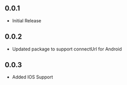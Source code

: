 ## 0.0.1

* Initial Release

## 0.0.2

* Updated package to support connectUrl for Android

## 0.0.3

* Added IOS Support